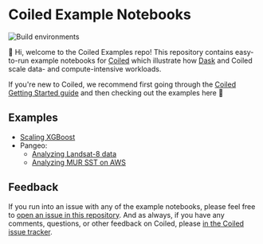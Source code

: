 # Coiled Example Notebooks

![Build environments](https://github.com/coiled/coiled-examples/workflows/Build%20environments/badge.svg)

👋 Hi, welcome to the Coiled Examples repo! This repository contains easy-to-run example notebooks for [Coiled](https://coiled.io/) which illustrate how [Dask](https://dask.org/) and Coiled scale data- and compute-intensive workloads.

If you're new to Coiled, we recommend first going through the [Coiled Getting Started guide](https://docs.coiled.io/getting_started.html) and then checking out the examples here 🚀


## Examples

- [Scaling XGBoost](scaling-xgboost/scaling-xgboost.ipynb)
- Pangeo:
    - [Analyzing Landsat-8 data](pangeo/landsat8.ipynb)
    - [Analyzing MUR SST on AWS](pangeo/murs_sst.ipynb)


## Feedback

If you run into an issue with any of the example notebooks, please feel free to [open an issue in this repository](https://github.com/coiled/coiled-examples/issues/new). And as always, if you have any comments, questions, or other feedback on Coiled, please [in the Coiled issue tracker](https://github.com/coiled/coiled-issues/issues/new).